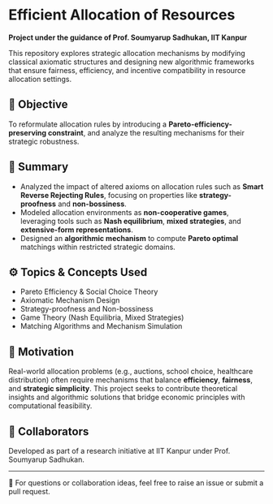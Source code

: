# Efficient Allocation of Resources

**Project under the guidance of Prof. Soumyarup Sadhukan, IIT Kanpur**

This repository explores strategic allocation mechanisms by modifying classical axiomatic structures and designing new algorithmic frameworks that ensure fairness, efficiency, and incentive compatibility in resource allocation settings.

## 🚀 Objective

To reformulate allocation rules by introducing a **Pareto-efficiency-preserving constraint**, and analyze the resulting mechanisms for their strategic robustness.

## 📌 Summary

- Analyzed the impact of altered axioms on allocation rules such as **Smart Reverse Rejecting Rules**, focusing on properties like **strategy-proofness** and **non-bossiness**.
- Modeled allocation environments as **non-cooperative games**, leveraging tools such as **Nash equilibrium**, **mixed strategies**, and **extensive-form representations**.
- Designed an **algorithmic mechanism** to compute **Pareto optimal** matchings within restricted strategic domains.

## ⚙️ Topics & Concepts Used

- Pareto Efficiency & Social Choice Theory  
- Axiomatic Mechanism Design  
- Strategy-proofness and Non-bossiness  
- Game Theory (Nash Equilibria, Mixed Strategies)  
- Matching Algorithms and Mechanism Simulation

## 🧠 Motivation

Real-world allocation problems (e.g., auctions, school choice, healthcare distribution) often require mechanisms that balance **efficiency**, **fairness**, and **strategic simplicity**. This project seeks to contribute theoretical insights and algorithmic solutions that bridge economic principles with computational feasibility.

## 🤝 Collaborators

Developed as part of a research initiative at IIT Kanpur under Prof. Soumyarup Sadhukan.

---

📌 For questions or collaboration ideas, feel free to raise an issue or submit a pull request.


